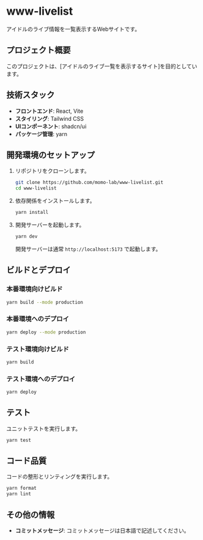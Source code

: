 # www-livelist

アイドルのライブ情報を一覧表示するWebサイトです。

## プロジェクト概要

このプロジェクトは、[アイドルのライブ一覧を表示するサイト]を目的としています。

## 技術スタック

- **フロントエンド**: React, Vite
- **スタイリング**: Tailwind CSS
- **UIコンポーネント**: shadcn/ui
- **パッケージ管理**: yarn

## 開発環境のセットアップ

1.  リポジトリをクローンします。
    ```bash
    git clone https://github.com/momo-lab/www-livelist.git
    cd www-livelist
    ```
2.  依存関係をインストールします。
    ```bash
    yarn install
    ```
3.  開発サーバーを起動します。
    ```bash
    yarn dev
    ```
    開発サーバーは通常 `http://localhost:5173` で起動します。

## ビルドとデプロイ

### 本番環境向けビルド

```bash
yarn build --mode production
```

### 本番環境へのデプロイ

```bash
yarn deploy --mode production
```

### テスト環境向けビルド

```bash
yarn build
```

### テスト環境へのデプロイ

```bash
yarn deploy
```

## テスト

ユニットテストを実行します。

```bash
yarn test
```

## コード品質

コードの整形とリンティングを実行します。

```bash
yarn format
yarn lint
```

## その他の情報

- **コミットメッセージ**: コミットメッセージは日本語で記述してください。
